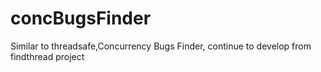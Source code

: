 concBugsFinder
==============

Similar to threadsafe,Concurrency Bugs Finder, continue to develop from findthread project
